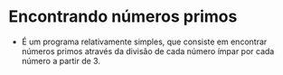 # Encontrando números primos

- É um programa relativamente simples, que consiste em encontrar números primos através da divisão de cada número ímpar por cada número a partir de 3.

